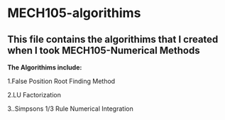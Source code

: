 # **MECH105-algorithims**
This file contains the algorithims that I created when I took MECH105-Numerical Methods
-----------------------------------------------------------------


**The Algorithims include:**

1.False Position Root Finding Method

2.LU Factorization

3..Simpsons 1/3 Rule Numerical Integration
